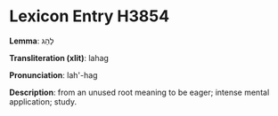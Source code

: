 # Lexicon Entry H3854

**Lemma**: לַהַג

**Transliteration (xlit)**: lahag

**Pronunciation**: lah'-hag

**Description**:
from an unused root meaning to be eager; intense mental application; study.
